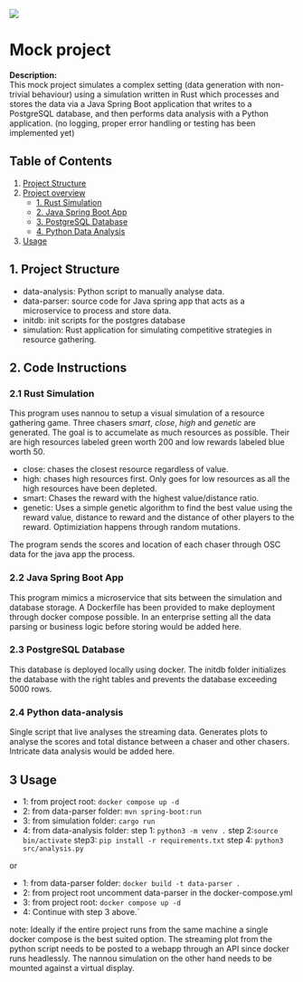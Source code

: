 ![](https://github.com/YassinYassinYassin/yassin-mock-project/blob/master/resources/mock-project-4.gif)


# Mock project

**Description:**  
This mock project simulates a complex setting (data generation with non-trivial behaviour) using a simulation written in Rust which processes and stores the data via a Java Spring Boot application that writes to a PostgreSQL database, and then performs data analysis with a Python application. (no logging, proper error handling or testing has been implemented yet)

## Table of Contents
1. [Project Structure](#project-structure)
2. [Project overview](#setup-instructions)
   - [1. Rust Simulation](#1-rust-simulation)
   - [2. Java Spring Boot App](#2-java-spring-boot-app)
   - [3. PostgreSQL Database](#3-postgresql-database)
   - [4. Python Data Analysis](#4-python-data-analysis)
3. [Usage](#usage)



## 1. Project Structure
- data-analysis: Python script to manually analyse data.
- data-parser: source code for Java spring app that acts as a microservice to process and store data.
- initdb: init scripts for the postgres database
- simulation: Rust application for simulating competitive strategies in resource gathering.



## 2. Code Instructions

### 2.1 Rust Simulation
This program uses nannou to setup a visual simulation of a resource gathering game. Three chasers _smart_, _close_, _high_ and _genetic_ are generated. The goal is to accumelate as much resources as possible. Their are high resources labeled green worth 200 and low rewards labeled blue worth 50. 
- close: chases the closest resource regardless of value.
- high: chases high resources first. Only goes for low resources as all the high resources have been depleted.
- smart: Chases the reward with the highest value/distance ratio. 
- genetic: Uses a simple genetic algorithm to find the best value using the reward value, distance to reward and the distance of other players to the reward. Optimiziation happens through random mutations.  

The program sends the scores and location of each chaser through OSC data for the java app the process. 

### 2.2 Java Spring Boot App
This program mimics a microservice that sits between the simulation and database storage. A Dockerfile has been provided to make deployment through docker compose possible. In an enterprise setting all the data parsing or business logic before storing would be added here.

### 2.3 PostgreSQL Database
This database is deployed locally using docker. The initdb folder initializes the database with the right tables and prevents the database exceeding 5000 rows. 

### 2.4 Python data-analysis
Single script that live analyses the streaming data. Generates plots to analyse the scores and total distance between a chaser and other chasers. Intricate data analysis would be added here.    

## 3 Usage
- 1: from project root:  `docker compose up -d`
- 2: from data-parser folder:  `mvn spring-boot:run`
- 3: from  simulation folder: `cargo run`
- 4: from data-analysis folder:  step 1: `python3 -m venv .` 
step 2:`source bin/activate` step3: `pip install -r requirements.txt`
step 4: `python3 src/analysis.py`

or 
- 1: from data-parser folder: `docker build -t data-parser .` 
- 2: from project root uncomment data-parser in the docker-compose.yml
- 3: from project root:  `docker compose up -d`
- 4: Continue with step 3 above.`

note: Ideally if the entire project runs from the same machine a single docker compose is the best suited option. The streaming plot from the python script needs to be posted to a webapp through an API since docker runs headlessly. The nannou simulation on the other hand needs to be mounted against a virtual display. 